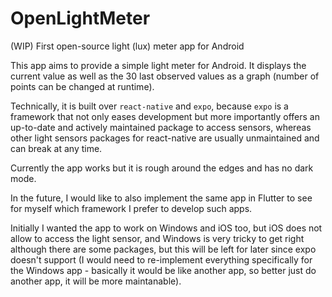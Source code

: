 # OpenLightMeter
(WIP) First open-source light (lux) meter app for Android

This app aims to provide a simple light meter for Android. It displays the current value as well as the 30 last observed values as a graph (number of points can be changed at runtime).

Technically, it is built over `react-native` and `expo`, because `expo` is a framework that not only eases development but more importantly offers an up-to-date and actively maintained package to access sensors, whereas other light sensors packages for react-native are usually unmaintained and can break at any time.

Currently the app works but it is rough around the edges and has no dark mode.

In the future, I would like to also implement the same app in Flutter to see for myself which framework I prefer to develop such apps.

Initially I wanted the app to work on Windows and iOS too, but iOS does not allow to access the light sensor, and Windows is very tricky to get right although there are some packages, but this will be left for later since expo doesn't support (I would need to re-implement everything specifically for the Windows app - basically it would be like another app, so better just do another app, it will be more maintanable).
